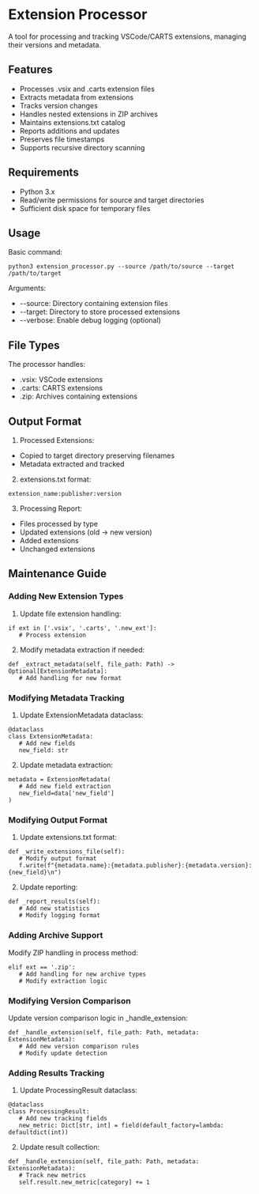 # Extension Processor

A tool for processing and tracking VSCode/CARTS extensions, managing their versions and metadata.

## Features

- Processes .vsix and .carts extension files
- Extracts metadata from extensions
- Tracks version changes
- Handles nested extensions in ZIP archives
- Maintains extensions.txt catalog
- Reports additions and updates
- Preserves file timestamps
- Supports recursive directory scanning

## Requirements

- Python 3.x
- Read/write permissions for source and target directories
- Sufficient disk space for temporary files

## Usage

Basic command:
```
python3 extension_processor.py --source /path/to/source --target /path/to/target
```

Arguments:
- --source: Directory containing extension files
- --target: Directory to store processed extensions
- --verbose: Enable debug logging (optional)

## File Types

The processor handles:
- .vsix: VSCode extensions
- .carts: CARTS extensions
- .zip: Archives containing extensions

## Output Format

1. Processed Extensions:
- Copied to target directory preserving filenames
- Metadata extracted and tracked

2. extensions.txt format:
```
extension_name:publisher:version
```

3. Processing Report:
- Files processed by type
- Updated extensions (old → new version)
- Added extensions
- Unchanged extensions

## Maintenance Guide

### Adding New Extension Types

1. Update file extension handling:
```
if ext in ['.vsix', '.carts', '.new_ext']:
   # Process extension
```

2. Modify metadata extraction if needed:
```
def _extract_metadata(self, file_path: Path) -> Optional[ExtensionMetadata]:
   # Add handling for new format
```

### Modifying Metadata Tracking

1. Update ExtensionMetadata dataclass:
```
@dataclass
class ExtensionMetadata:
   # Add new fields
   new_field: str
```

2. Update metadata extraction:
```
metadata = ExtensionMetadata(
   # Add new field extraction
   new_field=data['new_field']
)
```

### Modifying Output Format

1. Update extensions.txt format:
```
def _write_extensions_file(self):
   # Modify output format
   f.write(f"{metadata.name}:{metadata.publisher}:{metadata.version}:{new_field}\n")
```

2. Update reporting:
```
def _report_results(self):
   # Add new statistics
   # Modify logging format
```

### Adding Archive Support

Modify ZIP handling in process method:
```
elif ext == '.zip':
   # Add handling for new archive types
   # Modify extraction logic
```

### Modifying Version Comparison

Update version comparison logic in _handle_extension:
```
def _handle_extension(self, file_path: Path, metadata: ExtensionMetadata):
   # Add new version comparison rules
   # Modify update detection
```

### Adding Results Tracking

1. Update ProcessingResult dataclass:
```
@dataclass
class ProcessingResult:
   # Add new tracking fields
   new_metric: Dict[str, int] = field(default_factory=lambda: defaultdict(int))
```

2. Update result collection:
```
def _handle_extension(self, file_path: Path, metadata: ExtensionMetadata):
   # Track new metrics
   self.result.new_metric[category] += 1
```